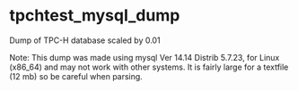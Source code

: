 # tpchtest_mysql_dump
Dump of TPC-H database scaled by 0.01

Note: This dump was made using mysql  Ver 14.14 Distrib 5.7.23, for Linux (x86_64) and may not work with other systems.
It is fairly large for a textfile (12 mb) so be careful when parsing. 
